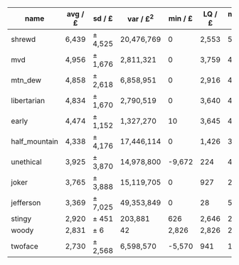 name | avg / £ | sd / £ | var / £<sup>2</sup> | min / £ | LQ / £ | med / £ | UQ / £ | max / £ | mode / £ | mode freq / % | sample
---|---|---|---|---|---|---|---|---|---|---|---
shrewd | 6,439 | ± 4,525 | 20,476,769 | 0 | 2,553 | 5,343 | 9,635 | 22,426 | 2,502 | 0.3729 | 6,317,681
mvd | 4,956 | ± 1,676 | 2,811,321 | 0 | 3,759 | 4,845 | 6,001 | 11,858 | 5,289 | 0.5070 | 6,877,285
mtn\_dew | 4,858 | ± 2,618 | 6,858,951 | 0 | 2,916 | 4,390 | 6,308 | 17,612 | 14,088 | 0.0988 | 3,175,409
libertarian | 4,834 | ± 1,670 | 2,790,519 | 0 | 3,640 | 4,715 | 5,908 | 12,765 | 5,240 | 0.3840 | 2,753,692
early | 4,474 | ± 1,152 | 1,327,270 | 10 | 3,645 | 4,461 | 5,184 | 8,940 | 5,063 | 0.7324 | 2,861,536
half\_mountain | 4,338 | ± 4,176 | 17,446,114 | 0 | 1,426 | 3,020 | 5,812 | 30,038 | 23,487 | 0.1006 | 2,974,983
unethical | 3,925 | ± 3,870 | 14,978,800 | -9,672 | 224 | 4,407 | 6,734 | 20,900 | 45 | 0.2826 | 2,823,587
joker | 3,765 | ± 3,888 | 15,119,705 | 0 | 927 | 2,458 | 5,307 | 43,451 | 132 | 0.0720 | 3,011,108
jefferson | 3,369 | ± 7,025 | 49,353,849 | 0 | 28 | 59 | 3,561 | 57,006 | 11 | 4.4385 | 4,256,549
stingy | 2,920 | ± 451 | 203,881 | 626 | 2,646 | 2,924 | 3,214 | 4,408 | 3,139 | 1.4923 | 2,849,108
woody | 2,831 | ± 6 | 42 | 2,826 | 2,826 | 2,834 | 2,835 | 2,861 | 2,826 | 48.2168 | 2,911,603
twoface | 2,730 | ± 2,568 | 6,598,570 | -5,570 | 941 | 1,956 | 3,683 | 41,073 | 240 | 0.0470 | 2,249,044

